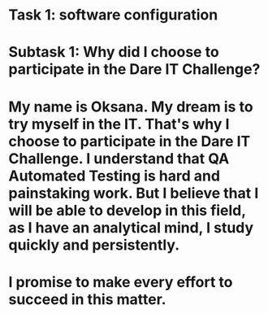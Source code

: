 # Task 1: software configuration
# Subtask 1: Why did I choose to participate in the Dare IT Challenge?
# My name is Oksana. My dream is to try myself in the IT. That's why I choose to participate in the Dare IT Challenge. I understand that QA Automated Testing is hard and painstaking work. But I believe that I will be able to develop in this field, as I have an analytical mind, I study quickly and persistently.
# I promise to make every effort to succeed in this matter.

